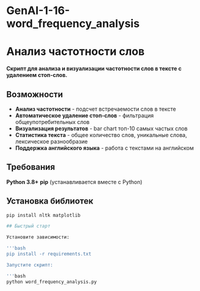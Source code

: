 # GenAI-1-16-word_frequency_analysis
# Анализ частотности слов

**Скрипт для анализа и визуализации частотности слов в тексте с удалением стоп-слов.**

## Возможности

-  **Анализ частотности** - подсчет встречаемости слов в тексте
-  **Автоматическое удаление стоп-слов** - фильтрация общеупотребительных слов
-  **Визуализация результатов** - bar chart топ-10 самых частых слов
-  **Статистика текста** - общее количество слов, уникальные слова, лексическое разнообразие
-  **Поддержка английского языка** - работа с текстами на английском

## Требования

**Python 3.8+**
**pip** (устанавливается вместе с Python)

## Установка библиотек

```bash
pip install nltk matplotlib

## Быстрый старт

Установите зависимости:

'''bash
pip install -r requirements.txt

Запустите скрипт:

'''bash
python word_frequency_analysis.py
